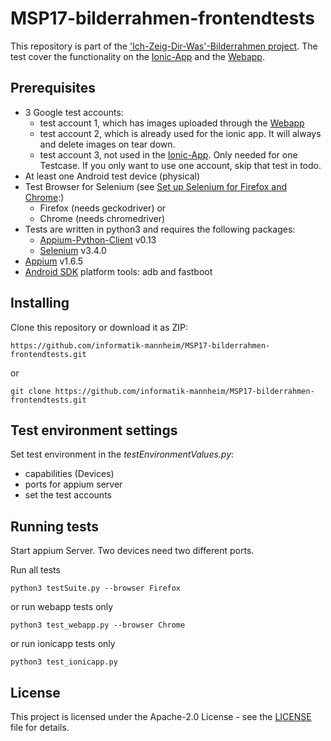 # MSP17-bilderrahmen-frontendtests

This repository is part of the ['Ich-Zeig-Dir-Was'-Bilderrahmen project](https://github.com/informatik-mannheim/bilderrahmen-msp17). The test cover the functionality on the [Ionic-App](https://github.com/informatik-mannheim/MSP17-bilderrahmen-ionicapp) and the [Webapp](https://github.com/informatik-mannheim/MSP17-bilderrahmen-webapp).

## Prerequisites

- 3 Google test accounts:
	- test account 1, which has images uploaded through the [Webapp](https://github.com/informatik-mannheim/MSP17-bilderrahmen-webapp )
    - test account 2, which is already used for the ionic app. It will always and delete images on tear down.
    - test account 3, not used in the [Ionic-App](https://github.com/informatik-mannheim/MSP17-bilderrahmen-ionicapp). Only needed for one Testcase. If you only want to use one account, skip that test in todo.
- At least one Android test device (physical)
- Test Browser for Selenium (see [Set up Selenium for Firefox and Chrome](https://michalzalecki.com/setup-selenium-with-geckodriver-and-chromedriver/):)
    - Firefox (needs geckodriver) or
    - Chrome (needs chromedriver)
- Tests are written in python3 and requires the following packages:
    - [Appium-Python-Client](https://github.com/appium/python-client) v0.13 
    - [Selenium](https://github.com/SeleniumHQ/selenium/tree/master/py) v3.4.0
- [Appium](https://github.com/appium/appium) v1.6.5 
- [Android SDK](https://developer.android.com/studio/releases/sdk-tools.html) platform tools: adb and fastboot


## Installing
Clone this repository or download it as ZIP:

```
https://github.com/informatik-mannheim/MSP17-bilderrahmen-frontendtests.git
```

or

```
git clone https://github.com/informatik-mannheim/MSP17-bilderrahmen-frontendtests.git
```
## Test environment settings
Set test environment in the *testEnvironmentValues.py*:
 - capabilities (Devices)
 - ports for appium server
 - set the test accounts

## Running tests
Start appium Server. Two devices need two different ports.

Run all tests
```
python3 testSuite.py --browser Firefox
```
or run webapp tests only
```
python3 test_webapp.py --browser Chrome
```
or run ionicapp tests only
```
python3 test_ionicapp.py
```


## License
This project is licensed under the Apache-2.0 License - see the [LICENSE](LICENSE) file for details.
